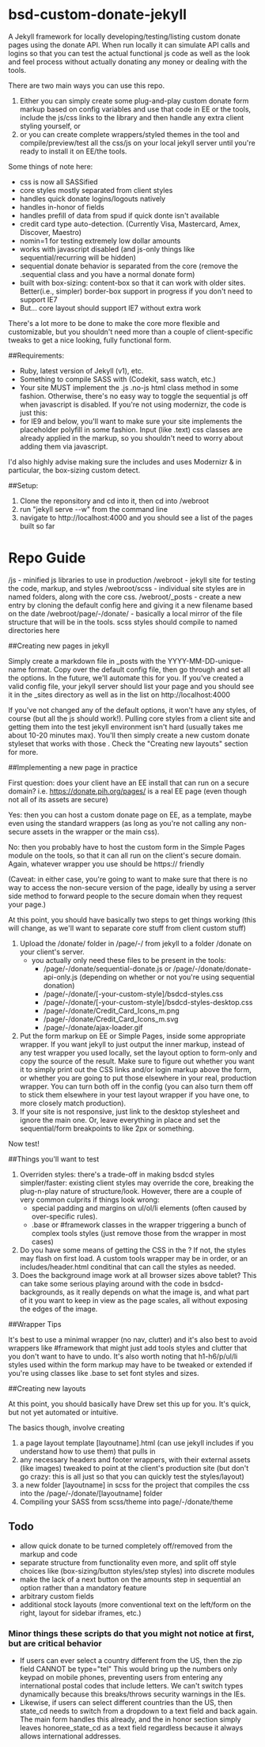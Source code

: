 bsd-custom-donate-jekyll
========================

A Jekyll framework for locally developing/testing/listing custom donate pages using the donate API.  When run locally it can simulate API calls and logins so that you can test the actual functional js code as well as the look and feel process without actually donating any money or dealing with the tools.

There are two main ways you can use this repo.

1. Either you can simply create some plug-and-play custom donate form markup based on config variables and use that code in EE or the tools, include the js/css links to the library and then handle any extra client styling yourself, or
2. or you can create complete wrappers/styled themes in the tool and compile/preview/test all the css/js on your local jekyll server until you're ready to install it on EE/the tools.

Some things of note here:
- css is now all SASSified
- core styles mostly separated from client styles
- handles quick donate logins/logouts natively
- handles in-honor of fields
- handles prefill of data from spud if quick donte isn't available
- credit card type auto-detection. (Currently Visa, Mastercard, Amex, Discover, Maestro)
- nomin=1 for testing extremely low dollar amounts
- works with javascript disabled (and js-only things like sequential/recurring will be hidden)
- sequential donate behavior is separated from the core (remove the .sequential class and you have a normal donate form)
- built with box-sizing: content-box so that it can work with older sites.  Better(i.e., simpler) border-box support in progress if you don't need to support IE7
- But... core layout should support IE7 without extra work

There's a lot more to be done to make the core more flexible and customizable, but you shouldn't need more than a couple of client-specific tweaks to get a nice looking, fully functional form.

##Requirements: 

* Ruby, latest version of Jekyll (v1), etc.
* Something to compile SASS with (Codekit, sass watch, etc.)
* Your site MUST implement the .js .no-js html class method in some fashion. Otherwise, there's no easy way to toggle the sequential js off when javascript is disabled.  If you're not using modernizr, the code is just this: <script>(function(dc){ dc.className = dc.className.replace("no-js","js"); }(document.documentElement));</script>
* for IE9 and below, you'll want to make sure your site implements the placeholder polyfill in some fashion.  Input (like .text) css classes are already applied in the markup, so you shouldn't need to worry about adding them via javascript.

I'd also highly advise making sure the includes and uses Modernizr & in particular, the box-sizing custom detect.

##Setup: 

1. Clone the reponsitory and cd into it, then cd into /webroot
2. run "jekyll serve --w" from the command line
3. navigate to http://localhost:4000 and you should see a list of the pages built so far


# Repo Guide

/js - minified js libraries to use in production
/webroot - jekyll site for testing the code, markup, and styles
    /webroot/scss - individual site styles are in named folders, along with the core css.
    /webroot/_posts - create a new entry by cloning the default config here and giving it a new filename based on the date
    /webroot/page/-/donate/ - basically a local mirror of the file structure that will be in the tools. scss styles should compile to named directories here


##Creating new pages in jekyll

Simply create a markdown file in _posts with the YYYY-MM-DD-unique-name format.  Copy over the default config file, then go through and set all the options.  In the future, we'll automate this for you.  If you've created a valid config file, your jekyll server should list your page and you should see it in the _sites directory as well as in the list on http://localhost:4000

If you've not changed any of the default options, it won't have any styles, of course (but all the js should work!).  Pulling core styles from a client site and getting them into the test jekyll environment isn't hard (usually takes me about 10-20 minutes max). You'll then simply create a new custom donate styleset that works with those .  Check the "Creating new layouts" section for more.

##Implementing a new page in practice

First question: does your client have an EE install that can run on a secure domain?  i.e. https://donate.pih.org/pages/ is a real EE page (even though not all of its assets are secure)

Yes: then you can host a custom donate page on EE, as a template, maybe even using the standard wrappers (as long as you're not calling any non-secure assets in the wrapper or the main css).

No: then you probably have to host the custom form in the Simple Pages module on the tools, so that it can all run on the client's secure domain. Again, whatever wrapper you use should be https:// friendly

(Caveat: in either case, you're going to want to make sure that there is no way to access the non-secure version of the page, ideally by using a server side method to forward people to the secure domain when they request your page.)

At this point, you should have basically two steps to get things working (this will change, as we'll want to separate core stuff from client custom stuff)

1. Upload the /donate/ folder in /page/-/ from jekyll to a folder /donate on your client's server.
    * you actually only need these files to be present in the tools: 
        - /page/-/donate/sequential-donate.js or /page/-/donate/donate-api-only.js (depending on whether or not you're using sequential donation)
        - /page/-/donate/[-your-custom-style]/bsdcd-styles.css
        - /page/-/donate/[-your-custom-style]/bsdcd-styles-desktop.css
        - /page/-/donate/Credit_Card_Icons_m.png
        - /page/-/donate/Credit_Card_Icons_m.svg
        - /page/-/donate/ajax-loader.gif
2. Put the form markup on EE or Simple Pages, inside some appropriate wrapper.  If you want jekyll to just output the inner markup, instead of any test wrapper you used locally, set the layout option to form-only and copy the source of the result.  Make sure to figure out whether you want it to simply print out the CSS links and/or login markup above the form, or whether you are going to put those elsewhere in your real, production wrapper. You can turn both off in the config (you can also turn them off to stick them elsewhere in your test layout wrapper if you have one, to more closely match production).
3. If your site is not responsive, just link to the desktop stylesheet and ignore the main one.  Or, leave everything in place and set the sequential/form breakpoints to like 2px or something.

Now test!

##Things you'll want to test

1. Overriden styles: there's a trade-off in making bsdcd styles simpler/faster: existing client styles may override the core, breaking the plug-n-play nature of structure/look. However, there are a couple of very common culprits if things look wrong: 
    * special padding and margins on ul/ol/li elements (often caused by over-specific rules).
    * .base or #framework classes in the wrapper triggering a bunch of complex tools styles (just remove those from the wrapper in most cases)
2. Do you have some means of getting the CSS in the <head>?  If not, the styles may flash on first load. A custom tools wrapper may be in order, or an includes/header.html conditinal that can call the styles as needed.
3. Does the background image work at all browser sizes above tablet?  This can take some serious playing around with the code in bsdcd-backgrounds, as it really depends on what the image is, and what part of it you want to keep in view as the page scales, all without exposing the edges of the image.

##Wrapper Tips

It's best to use a minimal wrapper (no nav, clutter) and it's also best to avoid wrappers like #framework that might just add tools styles and clutter that you don't want to have to undo.  It's also worth noting that h1-h6/p/ul/li styles used within the form markup may have to be tweaked or extended if you're using classes like .base to set font styles and sizes.  

##Creating new layouts

At this point, you should basically have Drew set this up for you.  It's quick, but not yet automated or intuitive. 

The basics though, involve creating

1. a page layout template [layoutname].html (can use jekyll includes if you understand how to use them) that pulls in
2. any necessary headers and footer wrappers, with their external assets (like images) tweaked to point at the client's production site (but don't go crazy: this is all just so that you can quickly test the styles/layout)
3. a new folder [layoutname] in scss for the project that compiles the css into the /page/-/donate/[layoutname] folder
4. Compiling your SASS from scss/theme into page/-/donate/theme


## Todo

* allow quick donate to be turned completely off/removed from the markup and code
* separate structure from functionality even more, and split off style choices like (box-sizing/button styles/step styles) into discrete modules
* make the lack of a next button on the amounts step in sequential an option rather than a mandatory feature
* arbitrary custom fields
* additional stock layouts (more conventional text on the left/form on the right, layout for sidebar iframes, etc.)

### Minor things these scripts do that you might not notice at first, but are critical behavior

* If users can ever select a country different from the US, then the zip field CANNOT be type="tel"  This would bring up the numbers only keypad on mobile phones, preventing users from entering any international postal codes that include letters. We can't switch types dynamically because this breaks/throws security warnings in the IEs.
* Likewise, if users can select different countries than the US, then state_cd needs to switch from a dropdown to a text field and back again.  The main form handles this already, and the in honor section simply leaves honoree_state_cd as a text field regardless because it always allows international addresses.


